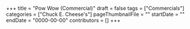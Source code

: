 +++
title = "Pow Wow (Commercial)"
draft = false
tags = ["Commercials"]
categories = ["Chuck E. Cheese's"]
pageThumbnailFile = ""
startDate = ""
endDate = "0000-00-00"
contributors = []
+++
